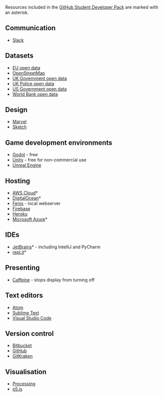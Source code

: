 Resources included in the [GitHub Student Developer Pack](https://education.github.com/pack) are marked with an asterisk.

## Communication

* [Slack](https://slack.com/)

## Datasets

* [EU open data](https://data.europa.eu/euodp/en/data)
* [OpenStreetMap](https://wiki.openstreetmap.org/wiki/Main_Page)
* [UK Government open data](https://data.gov.uk/)
* [UK Police open data](https://data.police.uk/)
* [US Government open data](https://www.data.gov/)
* [World Bank open data](https://data.worldbank.org/)

## Design

* [Marvel](https://marvelapp.com/)
* [Sketch](https://www.sketch.com/)


## Game development environments

* [Godot](https://godotengine.org/) - free
* [Unity](https://unity.com/) - free for non-commercial use
* [Unreal Engine](https://www.unrealengine.com/en-US/)

## Hosting

* [AWS Cloud](https://aws.amazon.com/)*
* [DigitalOcean](https://digitalocean.com/)*
* [Fenix](http://fenixwebserver.com/) - local webserver
* [Firebase](https://firebase.google.com/)
* [Heroku](http://heroku.com/)
* [Microsoft Azure](https://azure.microsoft.com/)*

## IDEs

* [JetBrains](http://jetbrains.com/)* - including IntelliJ and PyCharm
* [repl.it](https://repl.it/)*


## Presenting

* [Caffeine](http://lightheadsw.com/caffeine/) - stops display from turning off


## Text editors

* [Atom](https://atom.io/)
* [Sublime Text](https://www.sublimetext.com/)
* [Visual Studio Code](https://code.visualstudio.com/)


## Version control

* [Bitbucket](https://bitbucket.org/)
* [GitHub](https://github.com)
* [GitKraken](https://www.gitkraken.com/)


## Visualisation

* [Processing](https://processing.org/)
* [p5.js](http://p5js.org/)
